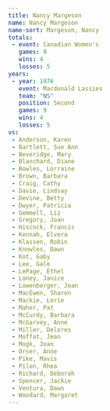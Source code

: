 ```yaml
---
title: Nancy Margeson
name: Nancy Margeson
name-sort: Margeson, Nancy
totals:
 - event: Canadian Women's
   games: 9
   wins: 4
   losses: 5
years:
 - year: 1976
   event: Macdonald Lassies
   team: "NS"
   position: Second
   games: 9
   wins: 4
   losses: 5
vs:
 - Anderson, Karen
 - Bartlett, Sue Ann
 - Beveridge, Mary
 - Blanchard, Diane
 - Bowles, Lorraine
 - Brown, Barbara
 - Craig, Cathy
 - Davie, Lindsay
 - Devine, Betty
 - Dwyer, Patricia
 - Gemmell, Liz
 - Gregory, Joan
 - Hiscock, Francis
 - Kennah, Elvera
 - Klassen, Robin
 - Knowles, Dawn
 - Kot, Gaby
 - Lee, Gale
 - LePage, Ethel
 - Loney, Janice
 - Lowenberger, Jean
 - MacEwen, Sharon
 - Mackie, Lorie
 - Maher, Pat
 - McCurdy, Barbara
 - McGarvey, Anne
 - Miller, Delores
 - Moffat, Jean
 - Mogk, Joan
 - Orser, Anne
 - Pike, Mavis
 - Pilon, Rhea
 - Richard, Deborah
 - Spencer, Jackie
 - Ventura, Dawn
 - Woodard, Margaret
---
```

